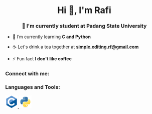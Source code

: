 <h1 align="center">Hi 👋, I'm Rafi</h1>
<h3 align="center">🏫 I'm currently student at Padang State University</h3>

- 🌱 I’m currently learning **C and Python**

- ☕ Let's drink a tea together at **simple.editing.rf@gmail.com**

- ⚡ Fun fact **I don't like coffee**

<h3 align="left">Connect with me:</h3>
<p align="left">
</p>

<h3 align="left">Languages and Tools:</h3>
<p align="left"> <a href="https://www.cprogramming.com/" target="_blank" rel="noreferrer"> <img src="https://raw.githubusercontent.com/devicons/devicon/master/icons/c/c-original.svg" alt="c" width="40" height="40"/> </a> <a href="https://www.python.org" target="_blank" rel="noreferrer"> <img src="https://raw.githubusercontent.com/devicons/devicon/master/icons/python/python-original.svg" alt="python" width="40" height="40"/> </a> </p>

